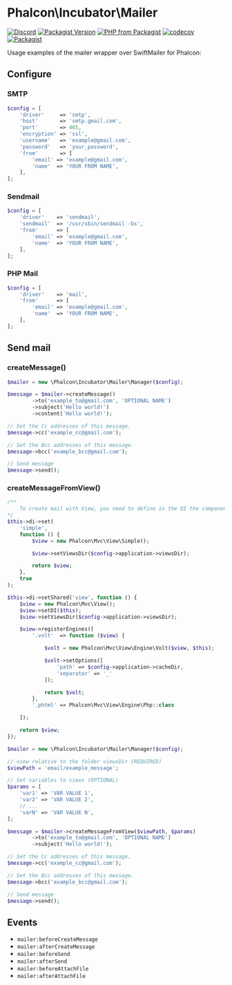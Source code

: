 # Phalcon\Incubator\Mailer

[![Discord](https://img.shields.io/discord/310910488152375297?label=Discord)](http://phalcon.link/discord)
[![Packagist Version](https://img.shields.io/packagist/v/phalcon/incubator-mailer)](https://packagist.org/packages/phalcon/incubator-mailer)
[![PHP from Packagist](https://img.shields.io/packagist/php-v/phalcon/incubator-mailer)](https://packagist.org/packages/phalcon/incubator-mailer)
[![codecov](https://codecov.io/gh/phalcon/incubator-mailer/branch/master/graph/badge.svg)](https://codecov.io/gh/phalcon/incubator-mailer)
[![Packagist](https://img.shields.io/packagist/dd/phalcon/incubator-mailer)](https://packagist.org/packages/phalcon/incubator-mailer/stats)

Usage examples of the mailer wrapper over SwiftMailer for Phalcon:

## Configure
### SMTP

```php
$config = [
    'driver'     => 'smtp',
    'host'       => 'smtp.gmail.com',
    'port'       => 465,
    'encryption' => 'ssl',
    'username'   => 'example@gmail.com',
    'password'   => 'your_password',
    'from'       => [
        'email' => 'example@gmail.com',
        'name'  => 'YOUR FROM NAME',
    ],
];

```

### Sendmail

```php
$config = [
    'driver'    => 'sendmail',
    'sendmail'  => '/usr/sbin/sendmail -bs',
    'from'      => [
        'email' => 'example@gmail.com',
        'name'  => 'YOUR FROM NAME',
    ],
];
```

### PHP Mail

```php
$config = [
    'driver'    => 'mail',
    'from'      => [
        'email' => 'example@gmail.com',
        'name'  => 'YOUR FROM NAME',
    ],
];
```

## Send mail

### createMessage()

```php
$mailer = new \Phalcon\Incubator\Mailer\Manager($config);

$message = $mailer->createMessage()
        ->to('example_to@gmail.com', 'OPTIONAL NAME')
        ->subject('Hello world!')
        ->content('Hello world!');

// Set the Cc addresses of this message.
$message->cc('example_cc@gmail.com');

// Set the Bcc addresses of this message.
$message->bcc('example_bcc@gmail.com');

// Send message
$message->send();
```

### createMessageFromView()
```php
/**
    To create mail with View, you need to define in the DI the component simple View. 
*/
$this->di->set(
    'simple',
    function () {
        $view = new Phalcon\Mvc\View\Simple();

        $view->setViewsDir($config->application->viewsDir);

        return $view;
    },
    true
);

$this->di->setShared('view', function () {
    $view = new Phalcon\Mvc\View();
    $view->setDI($this);
    $view->setViewsDir($config->application->viewsDir);

    $view->registerEngines([
        '.volt'  => function ($view) {

            $volt = new Phalcon\Mvc\View\Engine\Volt($view, $this);

            $volt->setOptions([
                'path' => $config->application->cacheDir,
                'separator' => '_'
            ]);

            return $volt;
        },
        '.phtml' => Phalcon\Mvc\View\Engine\Php::class

    ]);

    return $view;
});

$mailer = new \Phalcon\Incubator\Mailer\Manager($config);

// view relative to the folder viewsDir (REQUIRED)
$viewPath = 'email/example_message';

// Set variables to views (OPTIONAL)
$params = [ 
    'var1' => 'VAR VALUE 1',
    'var2' => 'VAR VALUE 2',
    // ...
    'varN' => 'VAR VALUE N',
];

$message = $mailer->createMessageFromView($viewPath, $params)
        ->to('example_to@gmail.com', 'OPTIONAL NAME')
        ->subject('Hello world!');

// Set the Cc addresses of this message.
$message->cc('example_cc@gmail.com');

// Set the Bcc addresses of this message.
$message->bcc('example_bcc@gmail.com');

// Send message
$message->send();
```


## Events
- `mailer:beforeCreateMessage`
- `mailer:afterCreateMessage`
- `mailer:beforeSend`
- `mailer:afterSend`
- `mailer:beforeAttachFile`
- `mailer:afterAttachFile`